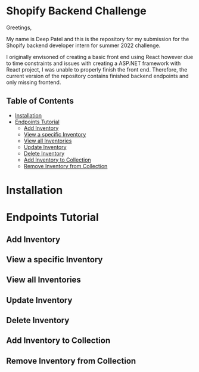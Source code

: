 # Shopify Backend Challenge

Greetings,

My name is Deep Patel and this is the repository for my submission for the Shopify backend developer intern for summer 2022 challenge.

I originally envisoned of creating a basic front end using React however due to time constraints and issues with creating a ASP.NET framework with React project, I was unable to properly finish the front end. Therefore, the current version of the repository contains finished backend endpoints and only missing frontend.

## Table of Contents
- [Installation](#installation)
- [Endpoints Tutorial](#endpoints)
  - [Add Inventory](#add-inventory)
  - [View a specific Inventory](#view-specific-inventory)
  - [View all Inventories](#view-all-inventories)
  - [Update Inventory](#update-inventory)
  - [Delete Inventory](#delete-inventory)
  - [Add Inventory to Collection](#add-inventory-to-collection)
  - [Remove Inventory from Collection](#remove-inventory-from-collection)

# Installation
# Endpoints Tutorial
## Add Inventory
## View a specific Inventory
## View all Inventories
## Update Inventory
## Delete Inventory
## Add Inventory to Collection
## Remove Inventory from Collection
